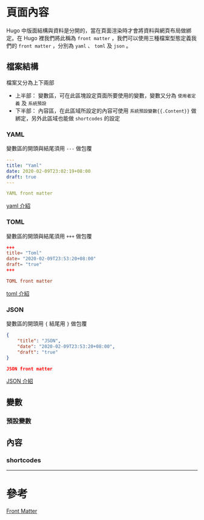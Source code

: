 # 頁面內容

Hugo 中版面結構與資料是分開的，當在頁面渲染時才會將資料與網頁布局做綁定。在 Hugo 裡我們將此稱為 `front matter` ，我們可以使用三種檔案型態定義我們的 `front matter` ，分別為 `yaml` 、 `toml` 及 `json` 。

## 檔案結構

檔案又分為上下兩部

* 上半部： 變數區，可在此區塊設定頁面所要使用的變數，變數又分為 `使用者定義` 及 `系統預設`
* 下半部： 內容區，在此區域所設定的內容可使用 `系統預設變數{{.Content}}` 做綁定，另外此區域也能做 `shortcodes` 的設定

### YAML

變數區的開頭與結尾須用 `---` 做包覆

```yaml
---
title: "Yaml"
date: 2020-02-09T23:02:19+08:00
draft: true
---

YAML front matter
```

[yaml 介紹](https://zh.wikipedia.org/wiki/YAML)

### TOML

變數區的開頭與結尾須用 `+++` 做包覆

```toml
+++
title= "Toml"
date= "2020-02-09T23:53:20+08:00"
draft= "true"
+++

TOML front matter
```

[toml 介紹](https://zh.wikipedia.org/zh-tw/TOML)

### JSON

變數區的開頭用 `{` 結尾用 `}` 做包覆

```json
{
    "title": "JSON",
    "date": "2020-02-09T23:53:20+08:00",
    "draft": "true"
}

JSON front matter
```

[JSON 介紹](https://zh.wikipedia.org/wiki/JSON)

## 變數

### 預設變數

## 內容

### shortcodes

------
# 參考

[Front Matter](https://gohugo.io/content-management/front-matter/)
